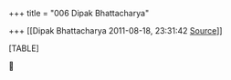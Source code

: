 +++
title = "006 Dipak Bhattacharya"

+++
[[Dipak Bhattacharya	2011-08-18, 23:31:42 [Source](https://groups.google.com/g/bvparishat/c/OtynEDhVtRQ)]]



[TABLE]



